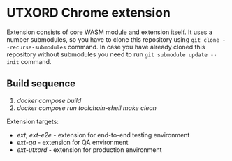 # UTXORD Chrome extension

Extension consists of core WASM module and extension itself. It uses a number submodules, so you have to  clone this
repository using ```git clone --recurse-submodules``` command. In case you have already cloned this repository without
submodules you need to run ```git submodule update --init``` command.

## Build sequence
1) *docker compose build*
2) *docker compose run toolchain-shell make clean <ext-target>*

Extension targets:
- *ext*, *ext-e2e* - extension for end-to-end testing environment
- *ext-qa* - extension for QA environment
- *ext-utxord* - extension for production environment

